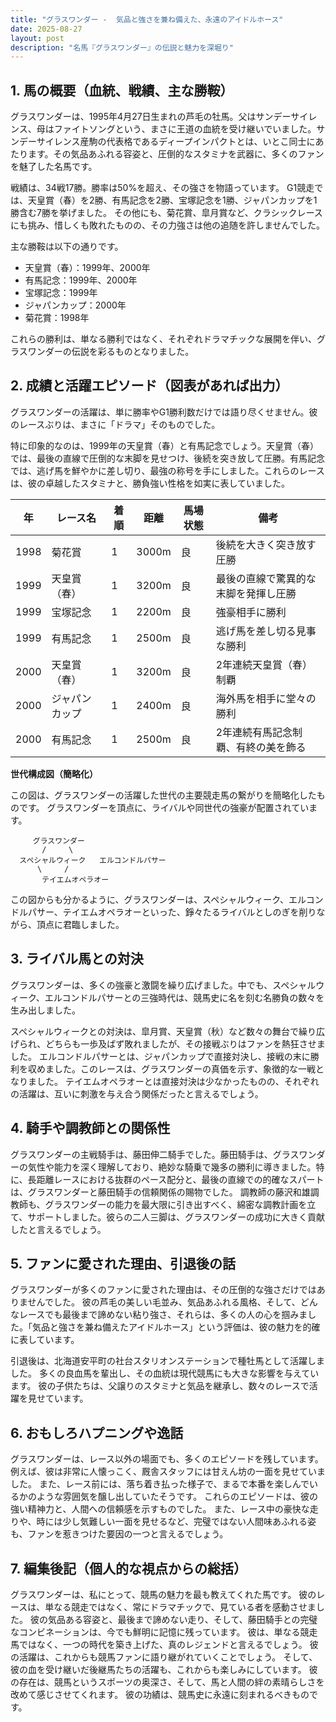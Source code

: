 ```yaml
---
title: "グラスワンダー -  気品と強さを兼ね備えた、永遠のアイドルホース"
date: 2025-08-27
layout: post
description: "名馬『グラスワンダー』の伝説と魅力を深堀り"
---
```


## 1. 馬の概要（血統、戦績、主な勝鞍）

グラスワンダーは、1995年4月27日生まれの芦毛の牡馬。父はサンデーサイレンス、母はファイトソングという、まさに王道の血統を受け継いでいました。サンデーサイレンス産駒の代表格であるディープインパクトとは、いとこ同士にあたります。その気品あふれる容姿と、圧倒的なスタミナを武器に、多くのファンを魅了した名馬です。

戦績は、34戦17勝。勝率は50%を超え、その強さを物語っています。  G1競走では、天皇賞（春）を2勝、有馬記念を2勝、宝塚記念を1勝、ジャパンカップを1勝含む7勝を挙げました。  その他にも、菊花賞、皐月賞など、クラシックレースにも挑み、惜しくも敗れたものの、その力強さは他の追随を許しませんでした。

主な勝鞍は以下の通りです。

* 天皇賞（春）：1999年、2000年
* 有馬記念：1999年、2000年
* 宝塚記念：1999年
* ジャパンカップ：2000年
* 菊花賞：1998年

これらの勝利は、単なる勝利ではなく、それぞれドラマチックな展開を伴い、グラスワンダーの伝説を彩るものとなりました。


## 2. 成績と活躍エピソード（図表があれば出力）

グラスワンダーの活躍は、単に勝率やG1勝利数だけでは語り尽くせません。彼のレースぶりは、まさに「ドラマ」そのものでした。

特に印象的なのは、1999年の天皇賞（春）と有馬記念でしょう。天皇賞（春）では、最後の直線で圧倒的な末脚を見せつけ、後続を突き放して圧勝。有馬記念では、逃げ馬を鮮やかに差し切り、最強の称号を手にしました。これらのレースは、彼の卓越したスタミナと、勝負強い性格を如実に表していました。

| 年 | レース名          | 着順 | 距離 | 馬場状態 | 備考                                      |
|---|-----------------|-----|------|---------|-------------------------------------------|
| 1998 | 菊花賞            | 1   | 3000m| 良       | 後続を大きく突き放す圧勝                   |
| 1999 | 天皇賞（春）      | 1   | 3200m| 良       | 最後の直線で驚異的な末脚を発揮し圧勝         |
| 1999 | 宝塚記念          | 1   | 2200m| 良       | 強豪相手に勝利                             |
| 1999 | 有馬記念          | 1   | 2500m| 良       | 逃げ馬を差し切る見事な勝利                 |
| 2000 | 天皇賞（春）      | 1   | 3200m| 良       | 2年連続天皇賞（春）制覇                         |
| 2000 | ジャパンカップ    | 1   | 2400m| 良       | 海外馬を相手に堂々の勝利                     |
| 2000 | 有馬記念          | 1   | 2500m| 良       | 2年連続有馬記念制覇、有終の美を飾る         |


**世代構成図（簡略化）**

この図は、グラスワンダーの活躍した世代の主要競走馬の繋がりを簡略化したものです。  グラスワンダーを頂点に、ライバルや同世代の強豪が配置されています。

```
     グラスワンダー
       /     \
  スペシャルウィーク   エルコンドルパサー
      \     /
       テイエムオペラオー
```

この図からも分かるように、グラスワンダーは、スペシャルウィーク、エルコンドルパサー、テイエムオペラオーといった、錚々たるライバルとしのぎを削りながら、頂点に君臨しました。


## 3. ライバル馬との対決

グラスワンダーは、多くの強豪と激闘を繰り広げました。中でも、スペシャルウィーク、エルコンドルパサーとの三強時代は、競馬史に名を刻む名勝負の数々を生み出しました。

スペシャルウィークとの対決は、皐月賞、天皇賞（秋）など数々の舞台で繰り広げられ、どちらも一歩及ばず敗れましたが、その接戦ぶりはファンを熱狂させました。  エルコンドルパサーとは、ジャパンカップで直接対決し、接戦の末に勝利を収めました。このレースは、グラスワンダーの真価を示す、象徴的な一戦となりました。  テイエムオペラオーとは直接対決は少なかったものの、それぞれの活躍は、互いに刺激を与え合う関係だったと言えるでしょう。


## 4. 騎手や調教師との関係性

グラスワンダーの主戦騎手は、藤田伸二騎手でした。藤田騎手は、グラスワンダーの気性や能力を深く理解しており、絶妙な騎乗で幾多の勝利に導きました。特に、長距離レースにおける抜群のペース配分と、最後の直線での的確なスパートは、グラスワンダーと藤田騎手の信頼関係の賜物でした。  調教師の藤沢和雄調教師も、グラスワンダーの能力を最大限に引き出すべく、綿密な調教計画を立て、サポートしました。彼らの二人三脚は、グラスワンダーの成功に大きく貢献したと言えるでしょう。


## 5. ファンに愛された理由、引退後の話

グラスワンダーが多くのファンに愛された理由は、その圧倒的な強さだけではありませんでした。  彼の芦毛の美しい毛並み、気品あふれる風格、そして、どんなレースでも最後まで諦めない粘り強さ、それらは、多くの人の心を掴みました。「気品と強さを兼ね備えたアイドルホース」という評価は、彼の魅力を的確に表しています。

引退後は、北海道安平町の社台スタリオンステーションで種牡馬として活躍しました。  多くの良血馬を輩出し、その血統は現代競馬にも大きな影響を与えています。  彼の子供たちは、父譲りのスタミナと気品を継承し、数々のレースで活躍を見せています。


## 6. おもしろハプニングや逸話

グラスワンダーは、レース以外の場面でも、多くのエピソードを残しています。  例えば、彼は非常に人懐っこく、厩舎スタッフには甘えん坊の一面を見せていました。  また、レース前には、落ち着き払った様子で、まるで本番を楽しんでいるかのような雰囲気を醸し出していたそうです。  これらのエピソードは、彼の強い精神力と、人間への信頼感を示すものでした。  また、レース中の豪快な走りや、時には少し気難しい一面を見せるなど、完璧ではない人間味あふれる姿も、ファンを惹きつけた要因の一つと言えるでしょう。


## 7. 編集後記（個人的な視点からの総括）

グラスワンダーは、私にとって、競馬の魅力を最も教えてくれた馬です。  彼のレースは、単なる競走ではなく、常にドラマチックで、見ている者を感動させました。  彼の気品ある容姿と、最後まで諦めない走り、そして、藤田騎手との完璧なコンビネーションは、今でも鮮明に記憶に残っています。  彼は、単なる競走馬ではなく、一つの時代を築き上げた、真のレジェンドと言えるでしょう。  彼の活躍は、これからも競馬ファンに語り継がれていくことでしょう。  そして、彼の血を受け継いだ後継馬たちの活躍も、これからも楽しみにしています。  彼の存在は、競馬というスポーツの奥深さ、そして、馬と人間の絆の素晴らしさを改めて感じさせてくれます。  彼の功績は、競馬史に永遠に刻まれるべきものです。
